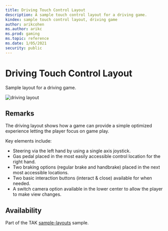 ```yaml
---
title: Driving Touch Control Layout
description: A sample touch control layout for a driving game.
kindex: sample touch control layout, driving game
author: arikcohen
ms.author: arikc
ms.prod: gaming
ms.topic: reference
ms.date: 1/05/2021
security: public
---
```


# Driving Touch Control Layout

Sample layout for a driving game.

![driving layout](../../../../../../../resources/gamecore/secure/images/en-us/game-streaming/game-streaming-sample-layouts-driving.png)

## Remarks

The driving layout shows how a game can provide a simple optimized experience letting the player focus on game play.

Key elements include:

- Steering via the left hand by using a single axis joystick.
- Gas pedal placed in the most easily accessible control location for the right hand.
- Two braking options (regular brake and handbrake) placed in the next most accessible locations.
- Two basic interaction buttons (interact & close) available for when needed.
- A switch camera option available in the lower center to allow the player to make view changes.

## Availability

Part of the TAK [sample-layouts](https://github.com/microsoft/xbox-game-streaming-tools/tree/master/touch-adaptation-kit/samples/sample-layouts) sample.
